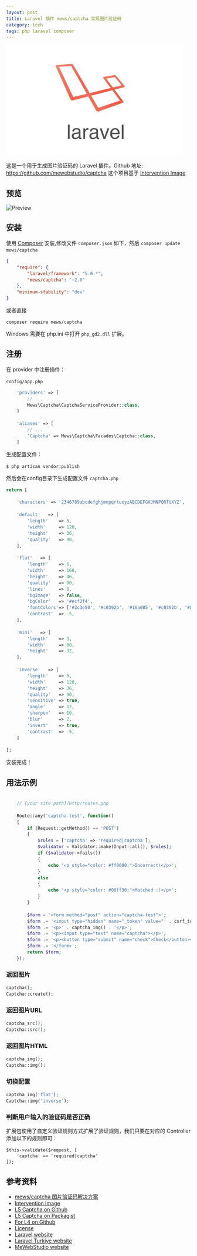 ```yaml
---
layout: post
title: Laravel 插件 mews/captcha 实现图片验证码
category: tech
tags: php laravel composer
---
```


![](/assets/img/laravel.jpg)

这是一个用于生成图片验证码的 Laravel 插件。Github 地址: <https://github.com/mewebstudio/captcha>
这个项目基于 [Intervention Image](https://github.com/Intervention/image)

## 预览

![Preview](http://i.imgur.com/HYtr744.png)

## 安装

使用 [Composer](http://getcomposer.org) 安装,修改文件 `composer.json` 如下，然后 ```composer update mews/captcha``` 

```json
{
    "require": {
        "laravel/framework": "5.0.*",
        "mews/captcha": "~2.0"
    },
    "minimum-stability": "dev"
}
```

或者直接

```
composer require mews/captcha
```

Windows 需要在 php.ini 中打开 `php_gd2.dll` 扩展。

## 注册

在 provider 中注册插件：

`config/app.php`

```php
    'providers' => [
        // ...
        Mews\Captcha\CaptchaServiceProvider::class,
    ]
    
    'aliases' => [
        // ...
        'Captcha' => Mews\Captcha\Facades\Captcha::class,
    ]
```

生成配置文件：

```$ php artisan vendor:publish```

然后会在config目录下生成配置文件 `captcha.php`



```php
return [

    'characters' => '2346789abcdefghjmnpqrtuxyzABCDEFGHJMNPQRTUXYZ',

    'default'   => [
        'length'    => 5,
        'width'     => 120,
        'height'    => 36,
        'quality'   => 90,
    ],

    'flat'   => [
        'length'    => 6,
        'width'     => 160,
        'height'    => 46,
        'quality'   => 90,
        'lines'     => 6,
        'bgImage'   => false,
        'bgColor'   => '#ecf2f4',
        'fontColors'=> ['#2c3e50', '#c0392b', '#16a085', '#c0392b', '#8e44ad', '#303f9f', '#f57c00', '#795548'],
        'contrast'  => -5,
    ],

    'mini'   => [
        'length'    => 3,
        'width'     => 60,
        'height'    => 32,
    ],

    'inverse'   => [
        'length'    => 5,
        'width'     => 120,
        'height'    => 36,
        'quality'   => 90,
        'sensitive' => true,
        'angle'     => 12,
        'sharpen'   => 10,
        'blur'      => 2,
        'invert'    => true,
        'contrast'  => -5,
    ]

];
```

安装完成！

## 用法示例

```php

    // [your site path]/Http/routes.php

    Route::any('captcha-test', function()
    {
        if (Request::getMethod() == 'POST')
        {
            $rules = ['captcha' => 'required|captcha'];
            $validator = Validator::make(Input::all(), $rules);
            if ($validator->fails())
            {
                echo '<p style="color: #ff0000;">Incorrect!</p>';
            }
            else
            {
                echo '<p style="color: #00ff30;">Matched :)</p>';
            }
        }
    
        $form = '<form method="post" action="captcha-test">';
        $form .= '<input type="hidden" name="_token" value="' . csrf_token() . '">';
        $form .= '<p>' . captcha_img() . '</p>';
        $form .= '<p><input type="text" name="captcha"></p>';
        $form .= '<p><button type="submit" name="check">Check</button></p>';
        $form .= '</form>';
        return $form;
    });
```

### 返回图片

```php
captcha();
Captcha::create();
```

### 返回图片URL

```php
captcha_src();
Captcha::src();
```

### 返回图片HTML

```php
captcha_img();
Captcha::img();
```

### 切换配置

```php
captcha_img('flat');
Captcha::img('inverse');
```

### 判断用户输入的验证码是否正确

扩展包使用了自定义验证规则方式扩展了验证规则，我们只要在对应的 Controller 添加以下的规则即可：

    $this->validate($request, [
        'captcha' => 'required|captcha'
    ]);
    
## 参考资料

* [mews/captcha 图片验证码解决方案](https://laravel-china.org/topics/2895/extension-recommended-mewscaptcha-image-authentication-code-solution)
* [Intervention Image](https://github.com/Intervention/image)
* [L5 Captcha on Github](https://github.com/mewebstudio/captcha)
* [L5 Captcha on Packagist](https://packagist.org/packages/mews/captcha)
* [For L4 on Github](https://github.com/mewebstudio/captcha/tree/master-l4)
* [License](http://www.opensource.org/licenses/mit-license.php)
* [Laravel website](http://laravel.com)
* [Laravel Turkiye website](http://www.laravel.gen.tr)
* [MeWebStudio website](http://www.mewebstudio.com)